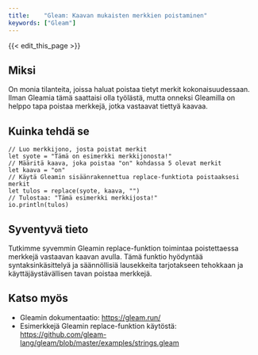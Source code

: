 ```yaml
---
title:    "Gleam: Kaavan mukaisten merkkien poistaminen"
keywords: ["Gleam"]
---
```


{{< edit_this_page >}}

## Miksi

On monia tilanteita, joissa haluat poistaa tietyt merkit kokonaisuudessaan. Ilman Gleamia tämä saattaisi olla työlästä, mutta onneksi Gleamilla on helppo tapa poistaa merkkejä, jotka vastaavat tiettyä kaavaa.

## Kuinka tehdä se

```Gleam
// Luo merkkijono, josta poistat merkit
let syote = "Tämä on esimerkki merkkijonosta!"
// Määritä kaava, joka poistaa "on" kohdassa 5 olevat merkit
let kaava = "on"
// Käytä Gleamin sisäänrakennettua replace-funktiota poistaaksesi merkit
let tulos = replace(syote, kaava, "")
// Tulostaa: "Tämä esimerkki merkkijosta!"
io.println(tulos)
```

## Syventyvä tieto

Tutkimme syvemmin Gleamin replace-funktion toimintaa poistettaessa merkkejä vastaavan kaavan avulla. Tämä funktio hyödyntää syntaksinkäsittelyä ja säännöllisiä lausekkeita tarjotakseen tehokkaan ja käyttäjäystävällisen tavan poistaa merkkejä.

## Katso myös

- Gleamin dokumentaatio: https://gleam.run/
- Esimerkkejä Gleamin replace-funktion käytöstä: https://github.com/gleam-lang/gleam/blob/master/examples/strings.gleam